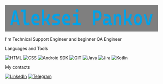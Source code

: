 [![Header](https://github.com/AlexPankov7/AlexPankov7/blob/main/assets/Untitled.png)](https://www.linkedin.com/in/alex-pankov/)

I'm Technical Support Engineer and beginner QA Engineer

Languages and Tools

![HTML](https://img.shields.io/badge/-HTML-090909?style=for-the-badge&logo=HTML5&logoColor=47C5FB)
![CSS](https://img.shields.io/badge/-CSS-090909?style=for-the-badge&logo=CSS3&logoColor=097CDB)
![Android SDK](https://img.shields.io/badge/-Android_SDK-090909?style=for-the-badge&logo=android&logoColor=F8C52C)
![GIT](https://img.shields.io/badge/-GIT-090909?style=for-the-badge&logo=GIT&logoColor=F88C00)
![Java](https://img.shields.io/badge/-Java-090909?style=for-the-badge&logo=Java&logoColor=E9D54D)
![Jira](https://img.shields.io/badge/-JIRA-090909?style=for-the-badge&logo=jira&logoColor=E5D3FF)
![Kotlin](https://img.shields.io/badge/-Kotlin-090909?style=for-the-badge&logo=Kotlin&logoColor=6296CC)

My contacts

[![LinkedIn](https://img.shields.io/badge/-Linkedin-090909?style=for-the-badge&logo=LinkedIn&logoColor=E9D54D)](https://www.linkedin.com/in/alex-pankov/)
[![Telegram](https://img.shields.io/badge/-Telegram-090909?style=for-the-badge&logo=telegram&logoColor=E5D3FF)](https://t.me/alekseiP7)

